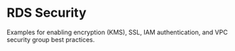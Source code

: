 ﻿# RDS Security

Examples for enabling encryption (KMS), SSL, IAM authentication, and VPC security group best practices.
